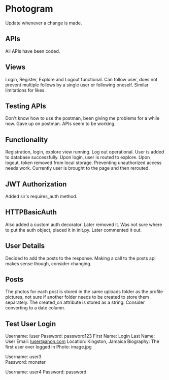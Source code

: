 # Photogram 

Update whenever a change is made.

## APIs
All APIs have been coded.

## Views
Login, Register, Explore and Logout functional.
Can follow user, does not prevent multiple follows by a single user or following oneself. Similar limitations for likes.

## Testing APIs
Don't know how to use the postman, been giving me problems for a while now. 
Gave up on postman.
APIs seem to be working.

## Functionality
Registration, login, explore view running.
Log out operational.
User is added to database successfully.
Upon login, user is routed to explore.
Upon logout, token removed from local storage.
Preventing unauthorized access needs work.
Currently user is brought to the page and then rerouted. 

## JWT Authorization
Added sir's requires_auth method.

## HTTPBasicAuth
Also added a custom auth decorator. Later removed it.
Was not sure where to put the auth object, placed it in init.py. 
Later commented it out.

## User Details  
Decided to add the posts to the response. 
Making a call to the posts api makes sense though, consider changing.

## Posts  
The photos for each post is stored in the same uploads folder as the profile pictures, not sure if another folder needs to be created to store them separately.
The created_on attribute is stored as a string. Consider converting to a date column.

## Test User Login
Username: luser
Password: password123
First Name: Login
Last Name: User
Email: luser@anon.com
Location: Kingston, Jamaica
Biography: The first user ever logged in
Photo: image.jpg

Username: user3  
Password: monster

Username: user4
Password: password